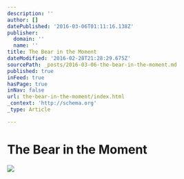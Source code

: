 ```yaml
---
description: ''
author: []
datePublished: '2016-03-06T01:11:16.138Z'
publisher:
  domain: ''
  name: ''
title: The Bear in the Moment
dateModified: '2016-02-28T21:28:29.675Z'
sourcePath: _posts/2016-03-06-the-bear-in-the-moment.md
published: true
inFeed: true
hasPage: true
inNav: false
url: the-bear-in-the-moment/index.html
_context: 'http://schema.org'
_type: Article

---
```

# The Bear in the Moment
![](https://the-grid-user-content.s3-us-west-2.amazonaws.com/a20b69e9-ed23-49ce-b60f-3e73434dc9e2.png)